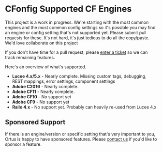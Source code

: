 # CFonfig Supported CF Engines

This project is a work in progress. We're starting with the most common engines and the most common config settings so it's possible you may find an engine or config setting that's not supported yet. Please submit pull requests for these. It's not hard, it's just tedious to do all the copy/paste. We'd love collaborate on this project

If you don't have time for a pull request, please [enter a ticket](https://ortussolutions.atlassian.net/projects/CFCONFIG) so we can track remaining features.

Here's an overview of what's supported.

- **Lucee 4.x/5.x** - Nearly complete.  Missing custom tags, debugging, REST mappings, error settings, component settings
- **Adobe C2016** - Nearly complete.  
- **Adobe CF11** - Nearly complete.  
- **Adobe CF10** - No support yet
- **Adobe CF9** - No support yet
- **Railo 4.x** - No support yet.  Probably can heavily re-used from Lucee 4.x

## Sponsored Support

If there is an engine/version or specific setting that's very important to you, Ortus is happy to have sponsored features.  Please [contact us](https://www.ortussolutions.com/#contact) if you'd like to sponsor a feature.